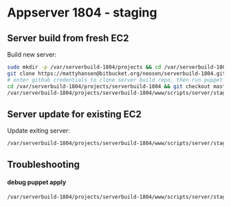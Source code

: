 # Appserver 1804 - staging

## Server build from fresh EC2

Build new server:
```bash
sudo mkdir -p /var/serverbuild-1804/projects && cd /var/serverbuild-1804/projects && sudo chown -R ubuntu:www-data /var/serverbuild-1804/projects 
git clone https://mattyhansen@bitbucket.org/neosen/serverbuild-1804.git
# enter github credentials to clone server build repo, then run puppet apply...
cd /var/serverbuild-1804/projects/serverbuild-1804 && git checkout master
/var/serverbuild-1804/projects/serverbuild-1804/www/scripts/server/staging/puppet_apply.sh
```

## Server update for existing EC2

Update exiting server:
```bash
/var/serverbuild-1804/projects/serverbuild-1804/www/scripts/server/staging/server_package_update.sh
```

## Troubleshooting 


#### debug puppet apply
```bash
/var/serverbuild-1804/projects/serverbuild-1804/www/scripts/server/staging/puppet_apply_debug.sh
```
